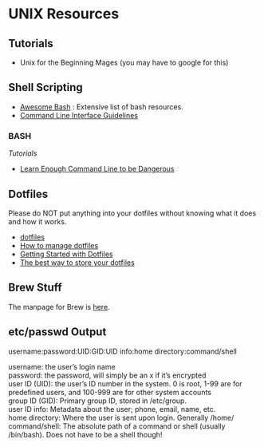 # UNIX Resources

## Tutorials
- Unix for the Beginning Mages (you may have to google for this)

## Shell Scripting

- [Awesome Bash](https://github.com/awesome-lists/awesome-bash) : Extensive list of bash resources.  
- [Command Line Interface Guidelines](https://clig.dev/)

### BASH

*Tutorials* 
- [Learn Enough Command Line to be Dangerous](https://www.learnenough.com/command-line-tutorial)

## Dotfiles 
Please do NOT put anything into your dotfiles without knowing what it does and how it works. 

- [dotfiles](https://dotfiles.github.io/)
- [How to manage dotfiles](https://hackernoon.com/learn-how-to-manage-dotfiles-b8b62c6c5491) 
- [Getting Started with Dotfiles](https://medium.com/@webprolific/getting-started-with-dotfiles-43c3602fd789) 
- [The best way to store your dotfiles](https://developer.atlassian.com/blog/2016/02/best-way-to-store-dotfiles-git-bare-repo/) 

## Brew Stuff

The manpage for Brew is [here](https://docs.brew.sh/Manpage). 

## etc/passwd Output

username:password:UID:GID:UID info:home directory:command/shell  


username: the user’s login name  
password: the password, will simply be an x if it’s encrypted  
user ID (UID): the user’s ID number in the system. 0 is root, 1-99 are for predefined users, and 100-999 are for other system accounts  
group ID (GID): Primary group ID, stored in /etc/group.  
user ID info: Metadata about the user; phone, email, name, etc.  
home directory: Where the user is sent upon login. Generally /home/  
command/shell: The absolute path of a command or shell (usually /bin/bash). Does not have to be a shell though!  